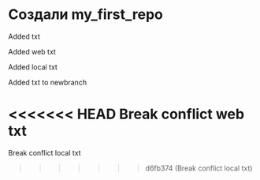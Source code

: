# Создали my_first_repo

Added txt

Added web txt

Added local txt

Added txt to newbranch

<<<<<<< HEAD
Break conflict web txt
=======
Break conflict local txt 
>>>>>>> d6fb374 (Break conflict local txt)
